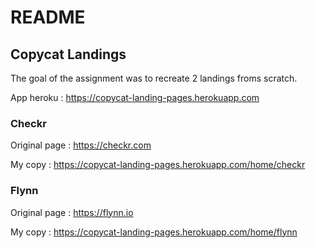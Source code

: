 # README

## Copycat Landings

The goal of the assignment was to recreate 2 landings froms scratch.

App heroku : https://copycat-landing-pages.herokuapp.com

### Checkr

Original page : https://checkr.com

My copy : https://copycat-landing-pages.herokuapp.com/home/checkr

### Flynn

Original page : https://flynn.io

My copy : https://copycat-landing-pages.herokuapp.com/home/flynn
